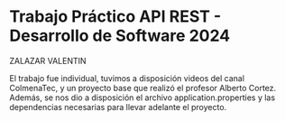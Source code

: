 # Trabajo Práctico API REST - Desarrollo de Software 2024 <br/> 
ZALAZAR VALENTIN

El trabajo fue individual, tuvimos a disposición videos del canal ColmenaTec, y un proyecto base que realizó el profesor Alberto Cortez. Además, se nos dio a disposición el archivo application.properties y las dependencias necesarias para llevar adelante el proyecto.
